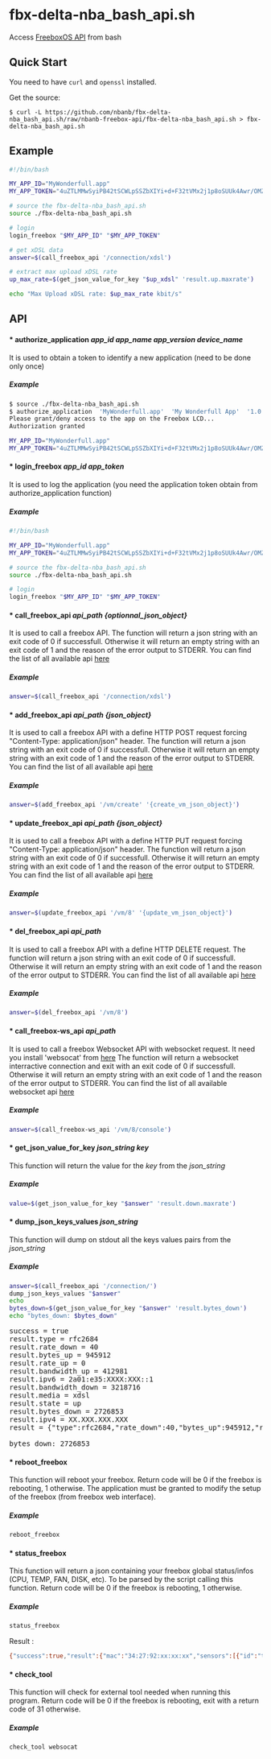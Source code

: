 fbx-delta-nba_bash_api.sh
==================

Access [FreeboxOS API](http://dev.freebox.fr/sdk/os/#api-list) from bash

Quick Start
-----------

You need to have `curl` and `openssl` installed.

Get the source:

    $ curl -L https://github.com/nbanb/fbx-delta-nba_bash_api.sh/raw/nbanb-freebox-api/fbx-delta-nba_bash_api.sh > fbx-delta-nba_bash_api.sh

Example
-------
```bash
#!/bin/bash

MY_APP_ID="MyWonderfull.app"
MY_APP_TOKEN="4uZTLMMwSyiPB42tSCWLpSSZbXIYi+d+F32tVMx2j1p8oSUUk4Awr/OMZne4RRlY"

# source the fbx-delta-nba_bash_api.sh
source ./fbx-delta-nba_bash_api.sh

# login
login_freebox "$MY_APP_ID" "$MY_APP_TOKEN"

# get xDSL data
answer=$(call_freebox_api '/connection/xdsl')

# extract max upload xDSL rate
up_max_rate=$(get_json_value_for_key "$up_xdsl" 'result.up.maxrate')

echo "Max Upload xDSL rate: $up_max_rate kbit/s"
```

API
---

#### *  authorize_application *app_id* *app_name* *app_version* *device_name*
It is used to obtain a token to identify a new application (need to be done only once)
##### Example
```bash
$ source ./fbx-delta-nba_bash_api.sh
$ authorize_application  'MyWonderfull.app'  'My Wonderfull App'  '1.0.0'  'Mac OSX'
Please grant/deny access to the app on the Freebox LCD...
Authorization granted

MY_APP_ID="MyWonderfull.app"
MY_APP_TOKEN="4uZTLMMwSyiPB42tSCWLpSSZbXIYi+d+F32tVMx2j1p8oSUUk4Awr/OMZne4RRlY"
```

#### *  login_freebox *app_id* *app_token*
It is used to log the application (you need the application token obtain from authorize_application function)
##### Example
```bash
#!/bin/bash

MY_APP_ID="MyWonderfull.app"
MY_APP_TOKEN="4uZTLMMwSyiPB42tSCWLpSSZbXIYi+d+F32tVMx2j1p8oSUUk4Awr/OMZne4RRlY"

# source the fbx-delta-nba_bash_api.sh
source ./fbx-delta-nba_bash_api.sh

# login
login_freebox "$MY_APP_ID" "$MY_APP_TOKEN"
```

#### *  call_freebox_api *api_path* *{optionnal_json_object}*
It is used to call a freebox API. The function will return a json string with an exit code of 0 if successfull. Otherwise it will return an empty string with an exit code of 1 and the reason of the error output to STDERR.
You can find the list of all available api [here](http://dev.freebox.fr/sdk/os/#api-list)
##### Example
```bash
answer=$(call_freebox_api '/connection/xdsl')
```


#### *  add_freebox_api *api_path* *{json_object}*
It is used to call a freebox API with a define HTTP POST request forcing "Content-Type: application/json" header. The function will return a json string with an exit code of 0 if successfull. Otherwise it will return an empty string with an exit code of 1 and the reason of the error output to STDERR.
You can find the list of all available api [here](http://dev.freebox.fr/sdk/os/#api-list)
##### Example
```bash
answer=$(add_freebox_api '/vm/create' '{create_vm_json_object}')
```


#### *  update_freebox_api *api_path* *{json_object}*
It is used to call a freebox API with a define HTTP PUT request forcing "Content-Type: application/json" header. The function will return a json string with an exit code of 0 if successfull. Otherwise it will return an empty string with an exit code of 1 and the reason of the error output to STDERR.
You can find the list of all available api [here](http://dev.freebox.fr/sdk/os/#api-list)
##### Example
```bash
answer=$(update_freebox_api '/vm/8' '{update_vm_json_object}')
```


#### *  del_freebox_api *api_path*
It is used to call a freebox API with a define HTTP DELETE request. The function will return a json string with an exit code of 0 if successfull. Otherwise it will return an empty string with an exit code of 1 and the reason of the error output to STDERR.
You can find the list of all available api [here](http://dev.freebox.fr/sdk/os/#api-list)
##### Example
```bash
answer=$(del_freebox_api '/vm/8')
```


#### *  call_freebox-ws_api *api_path*
It is used to call a freebox Websocket API with websocket request. It need you install 'websocat' from [here](https://github.com/vi/websocat/) The function will return a websocket interractive connection and exit with an exit code of 0 if successfull. Otherwise it will return an empty string with an exit code of 1 and the reason of the error output to STDERR.
You can find the list of all available websocket api [here](http://dev.freebox.fr/sdk/os/#api-list)
##### Example
```bash
answer=$(call_freebox-ws_api '/vm/8/console')
```


#### *  get_json_value_for_key *json_string* *key*
This function will return the value for the *key* from the *json_string*
##### Example
```bash
value=$(get_json_value_for_key "$answer" 'result.down.maxrate')
```

#### *  dump_json_keys_values *json_string*
This function will dump on stdout all the keys values pairs from the *json_string*
##### Example
```bash
answer=$(call_freebox_api '/connection/')
dump_json_keys_values "$answer"
echo
bytes_down=$(get_json_value_for_key "$answer" 'result.bytes_down')
echo "bytes_down: $bytes_down"
```
<pre>
success = true
result.type = rfc2684
result.rate_down = 40
result.bytes_up = 945912
result.rate_up = 0
result.bandwidth_up = 412981
result.ipv6 = 2a01:e35:XXXX:XXX::1
result.bandwidth_down = 3218716
result.media = xdsl
result.state = up
result.bytes_down = 2726853
result.ipv4 = XX.XXX.XXX.XXX
result = {"type":rfc2684,"rate_down":40,"bytes_up":945912,"rate_up":0,"bandwidth_up":412981,"ipv6":2a01:e35:XXXX:XXXX::1,"bandwidth_down":3218716,"media":xdsl,"state":up,"bytes_down":2726853,"ipv4":XX.XXX.XXX.XXX}

bytes_down: 2726853</pre>

#### *  reboot_freebox
This function will reboot your freebox. Return code will be 0 if the freebox is rebooting, 1 otherwise.
The application must be granted to modify the setup of the freebox (from freebox web interface).
##### Example
```bash
reboot_freebox
```


#### *  status_freebox
This function will return a json containing your freebox global status/infos (CPU, TEMP, FAN, DISK, etc). 
To be parsed by the script calling this function.
Return code will be 0 if the freebox is rebooting, 1 otherwise.
##### Example
```bash
status_freebox
```
Result : 
```bash
{"success":true,"result":{"mac":"34:27:92:xx:xx:xx","sensors":[{"id":"temp_hdd1","name":"Disque dur 2","value":39},{"id":"temp_hdd3","name":"Disque dur 4","value":40},{"id":"temp_hdd2","name":"Disque dur 3","value":45},{"id":"temp_hdd0","name":"Disque dur 1","value":47},{"id":"temp_t2","name":"Température 2","value":51},{"id":"temp_t1","name":"Température 1","value":47},{"id":"temp_t3","name":"Température 3","value":47},{"id":"temp_cpu_cp_slave","name":"Température CPU CP Slave","value":80},{"id":"temp_cpu_ap","name":"Température CPU AP","value":71},{"id":"temp_cpu_cp_master","name":"Température CPU CP Master","value":80}],"model_info":{"customer_hdd_slots":4,"net_operator":"free_fra","supported_languages":["fra"],"has_dsl":true,"has_dect":true,"wifi_country":"FR","has_home_automation":true,"wifi_type":"2d4_5g_5g","pretty_name":"Freebox v7 (r1)","has_lan_sfp":true,"name":"fbxgw7-r1\/full","has_separate_internal_storage":true,"internal_hdd_size":0,"default_language":"fra","has_vm":true,"has_expansions":true},"fans":[{"id":"fan1_speed","name":"Ventilateur 2","value":2401},{"id":"fan0_speed","name":"Ventilateur 1","value":4208}],"expansions":[{"type":"security","present":true,"slot":1,"probe_done":true,"supported":true,"bundle":"985700J12345678"},{"type":"ftth_pon","present":true,"slot":2,"probe_done":true,"supported":true,"bundle":"955800A12345678"}],"board_name":"fbxgw7r","disk_status":"active","uptime":"8 jours 14 heures 53 minutes 21 secondes","uptime_val":744801,"user_main_storage":"FBX-500G","box_authenticated":true,"serial":"957602K123456789","firmware_version":"4.5.7"}}
```

#### *  check_tool
This function will check for external tool needed when running this program. Return code will be 0 if the freebox is rebooting, exit with a return code of 31 otherwise.
##### Example
```bash
check_tool websocat
```
